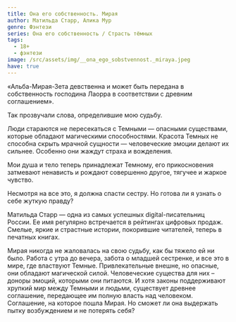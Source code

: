 ```yaml
---
title: Она его собственность. Мирая
author: Матильда Старр, Алика Мур
genre: Фэнтези
series: Она его собственность / Страсть тёмных
tags:
  - 18+
  - фэнтези
image: /src/assets/img/__ona_ego_sobstvennost._miraya.jpeg
have: true
---
```

«Альба-Мирая-Зета девственна и может быть передана в собственность господина Лаорра в соответствии с древним соглашением».

Так прозвучали слова, определившие мою судьбу.

Люди стараются не пересекаться с Темными — опасными существами, которые обладают магическими способностями. Красота Темных не способна скрыть мрачной сущности — человеческие эмоции делают их сильнее. Особенно они жаждут страха и вожделения.

Мои душа и тело теперь принадлежат Темному, его прикосновения затмевают ненависть и рождают совершенно другое, тягучее и жаркое чувство.

Несмотря на все это, я должна спасти сестру. Но готова ли я узнать о себе жуткую правду?

Матильда Старр — одна из самых успешных digital-писательниц России. Ее имя регулярно встречается в рейтингах цифровых продаж. Смелые, яркие и страстные истории, покорившие читателей, теперь в печатных книгах.

Мирая никогда не жаловалась на свою судьбу, как бы тяжело ей ни было. Работа с утра до вечера, забота о младшей сестренке, и все это в мире, где властвуют Темные. Привлекательные внешне, но опасные, они обладают магической силой. Человеческие существа для них – доноры эмоций, которыми они питаются. И хотя законы поддерживают хрупкий мир между Темными и людьми, существует древнее соглашение, передающее им полную власть над человеком. Соглашение, на которое пошла Мирая. Но сможет ли она выдержать пытку возбуждением и не потерять себя?

